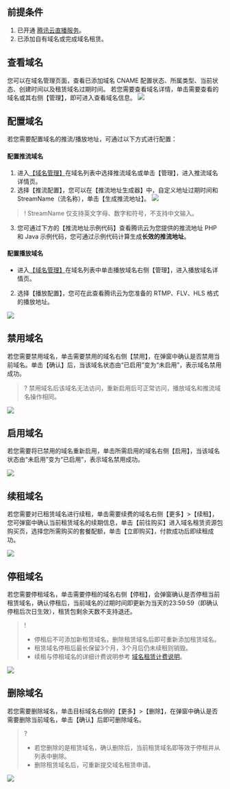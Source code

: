 ## 前提条件
1. 已开通 [腾讯云直播服务](https://cloud.tencent.com/product/css)。
2. 已添加自有域名或完成域名租赁。


## 查看域名
您可以在域名管理页面，查看已添加域名 CNAME 配置状态、所属类型、当前状态、创建时间以及租赁域名过期时间。
若您需要查看域名详情，单击需要查看的域名或其右侧【管理】，即可进入查看域名信息。
![](https://main.qcloudimg.com/raw/d60ada8a3d9d3c51919c66ebbb7e618a.png)

## 配置域名
若您需要配置域名的推流/播放地址，可通过以下方式进行配置：
#### 配置推流域名
1. 进入[【域名管理】](https://console.cloud.tencent.com/live/domainmanage)在域名列表中选择推流域名或单击【管理】，进入推流域名详情页。
2. 选择【推流配置】，您可以在【推流地址生成器】中，自定义地址过期时间和 StreamName（流名称），单击【生成推流地址】。
![](https://main.qcloudimg.com/raw/5714cf2e93935f47fac57d6058934a00.png)

>!  StreamName 仅支持英文字母、数字和符号，不支持中文输入。

3. 您可通过下方的【推流地址示例代码】查看腾讯云为您提供的推流地址 PHP 和 Java 示例代码，您可通过示例代码计算生成**长效的推流地址**。

####  配置播放域名
- 进入[【域名管理】](https://console.cloud.tencent.com/live/domainmanage)在域名列表中单击播放域名右侧【管理】，进入播放域名详情页。
2. 选择【播放配置】，您可在此查看腾讯云为您准备的 RTMP、FLV、HLS 格式的播放地址。

![](https://main.qcloudimg.com/raw/b21d3f21aedea8bd7b31cf0c1f932db0.png)



## 禁用域名
若您需要禁用域名，单击需要禁用的域名右侧【禁用】，在弹窗中确认是否禁用当前域名。单击【确认】后，当该域名状态由“已启用”变为“未启用”，表示域名禁用成功。
>? 禁用域名后该域名无法访问，重新启用后可正常访问，播放域名和推流域名操作相同。

![](https://main.qcloudimg.com/raw/bba8c708697fd848ee365581e3c48ad7.png)

## 启用域名
若您需要将已禁用的域名重新启用，单击所需启用的域名右侧【启用】，当该域名状态由“未启用”变为“已启用”，表示域名禁用成功。

![](https://main.qcloudimg.com/raw/3efb1da0462ef8723a12e5895b4b50b2.png)

## 续租域名
若您需要对已租赁域名进行续租，单击需要续费的域名右侧【更多】>【续租】，您可弹窗中确认当前租赁域名的续期信息，单击【前往购买】进入域名租赁资源包购买页，选择您所需购买的套餐配额，单击【立即购买】，付款成功后即续租成功。

![](https://main.qcloudimg.com/raw/b0c614f26fcf8bfb2ae58b4c5e2d17e2.png)


## 停租域名
若您需要停租域名，单击需要停租的域名右侧【停租】，会弹窗确认是否停租当前租赁域名，确认停租后，当前域名的过期时间即更新为当天的23:59:59（即确认停租后次日生效），租赁包剩余天数不支持退还。
>! 
>- 停租后不可添加新租赁域名，删除租赁域名后即可重新添加租赁域名。
>- 租赁域名停租后最长保留3个月，3个月后仍未续租则销毁。
>- 续租与停租域名的详细计费说明参考 [域名租赁计费说明](https://cloud.tencent.com/document/product/267/34174#.3Cspan-id-.3D-.22rent_pack.22.3E.E5.9F.9F.E5.90.8D.E7.A7.9F.E8.B5.81.E8.B5.84.E6.BA.90.E5.8C.85.3C.2Fspan.3E)。

![](https://main.qcloudimg.com/raw/1a28df6246bc9bd9cc601f765dead2bb.png)

## 删除域名
若您需要删除域名，单击目标域名右侧的【更多】>【删除】，在弹窗中确认是否需要删除当前域名，单击【确认】后即可删除域名。
>? 
>- 若您删除的是租赁域名，确认删除后，当前租赁域名即等效于停租并从列表中删除。
>- 删除租赁域名后，可重新提交域名租赁申请。

![](https://main.qcloudimg.com/raw/e45e1c59d971ec8ef838e0011b9129c8.png)


